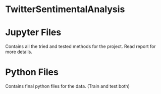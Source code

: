 # TwitterSentimentalAnalysis

# Jupyter Files

Contains all the tried and tested methods for the project. Read report for more details.

# Python Files

Contains final python files for the data. (Train and test both)
